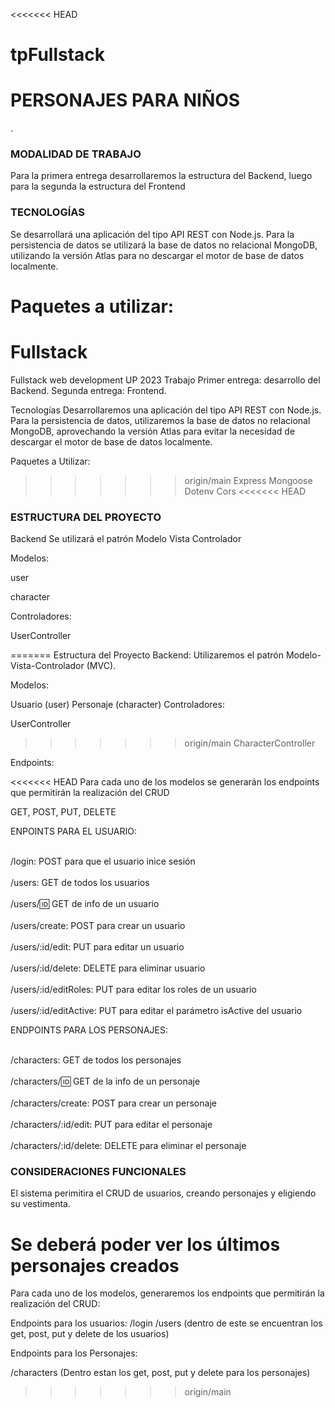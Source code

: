 <<<<<<< HEAD
# tpFullstack

<h1> PERSONAJES PARA NIÑOS </h1>.

<h3>MODALIDAD DE TRABAJO</h3>

Para la primera entrega desarrollaremos la estructura del Backend, luego para la segunda la estructura del Frontend

<h3>TECNOLOGÍAS</h3>

Se desarrollará una aplicación del tipo API REST con Node.js.
Para la persistencia de datos se utilizará la base de datos no relacional MongoDB, utilizando la versión Atlas para no descargar el motor de base de datos localmente.

Paquetes a utilizar:
=======
# Fullstack
Fullstack web development UP 2023
Trabajo
Primer entrega: desarrollo del Backend. Segunda entrega: Frontend.

Tecnologías
Desarrollaremos una aplicación del tipo API REST con Node.js. Para la persistencia de datos, utilizaremos la base de datos no relacional MongoDB, aprovechando la versión Atlas para evitar la necesidad de descargar el motor de base de datos localmente.

Paquetes a Utilizar:

>>>>>>> origin/main
Express
Mongoose
Dotenv
Cors
<<<<<<< HEAD

<h3>ESTRUCTURA DEL PROYECTO</h3>

Backend
Se utilizará el patrón Modelo Vista Controlador

Modelos:

user

character

Controladores:

UserController

=======
Estructura del Proyecto
Backend: Utilizaremos el patrón Modelo-Vista-Controlador (MVC).

Modelos:

Usuario (user)
Personaje (character)
Controladores:

UserController
>>>>>>> origin/main
CharacterController

Endpoints:

<<<<<<< HEAD
Para cada uno de los modelos se generarán los endpoints que permitirán la realización del CRUD

GET, POST, PUT, DELETE

ENPOINTS PARA EL USUARIO:

<br>/login: POST para que el usuario inice sesión<br>
<br>/users: GET de todos los usuarios<br>
<br>/users/:id: GET de info de un usuario<br>
<br>/users/create: POST para crear un usuario<br>
<br>/users/:id/edit: PUT para editar un usuario<br>
<br>/users/:id/delete: DELETE para eliminar usuario<br>
<br>/users/:id/editRoles: PUT para editar los roles de un usuario<br>
<br>/users/:id/editActive: PUT para editar el parámetro isActive del usuario<br>

ENDPOINTS PARA LOS PERSONAJES:

<br>/characters: GET de todos los personajes<br>
<br>/characters/:id: GET de la info de un personaje<br>
<br>/characters/create: POST para crear un personaje<br>
<br>/characters/:id/edit: PUT para editar el personaje<br>
<br>/characters/:id/delete: DELETE para eliminar el personaje<br>

<h3>CONSIDERACIONES FUNCIONALES</h3>

El sistema perimitira el CRUD de usuarios, creando personajes y eligiendo su vestimenta.

Se deberá poder ver los últimos personajes creados
=======
Para cada uno de los modelos, generaremos los endpoints que permitirán la realización del CRUD:

Endpoints para los usuarios:
/login
/users (dentro de este se encuentran los get, post, put y delete de los usuarios)

Endpoints para los Personajes:

/characters (Dentro estan los get, post, put y delete para los personajes)
>>>>>>> origin/main
